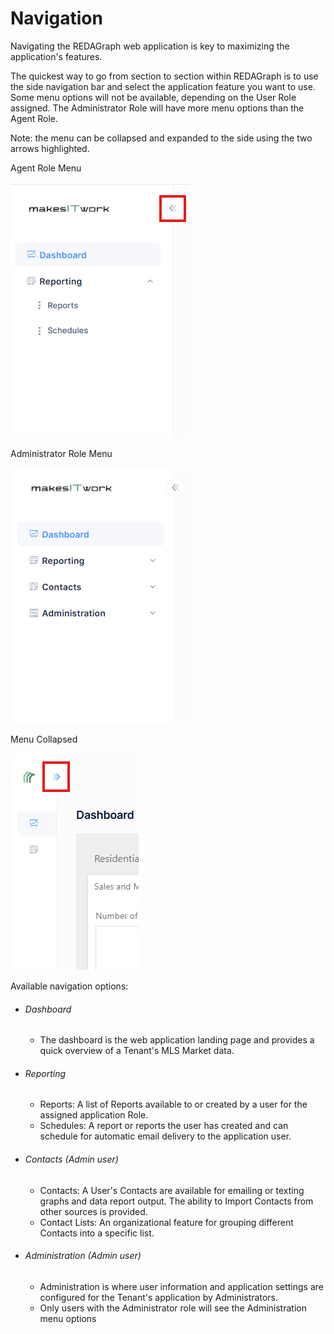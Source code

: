 # Navigation

Navigating the REDAGraph web application is key to maximizing the application's features. 

The quickest way to go from section to section within REDAGraph is to use the side navigation bar and select the application feature you want to use.
Some menu options will not be available, depending on the User Role assigned. The Administrator Role will have more menu options than the Agent Role.

Note: the menu can be collapsed and expanded to the side using the two arrows highlighted.

Agent Role Menu 

![reda_web_menu_image](../images/reda_web_menu_agent.png)

Administrator Role Menu

![reda_web_menu_image](../images/reda_web_menu_admin.png)

Menu Collapsed

![reda_web_menu_image](../images/reda_web_menu_agent_collapse.png)


Available navigation options:

- ###### Dashboard
   - The dashboard is the web application landing page and provides a quick overview of a Tenant's MLS Market data.
- ###### Reporting
   - Reports: A list of Reports available to or created by a user for the assigned application Role.
   - Schedules: A report or reports the user has created and can schedule for automatic email delivery to the application user.
- ###### Contacts (Admin user)
   - Contacts: A User's Contacts are available for emailing or texting graphs and data report output. The ability to Import Contacts from other sources is provided.
   - Contact Lists: An organizational feature for grouping different Contacts into a specific list.
- ###### Administration (Admin user)
   - Administration is where user information and application settings are configured for the Tenant's application by Administrators.
   - Only users with the Administrator role will see the Administration menu options

